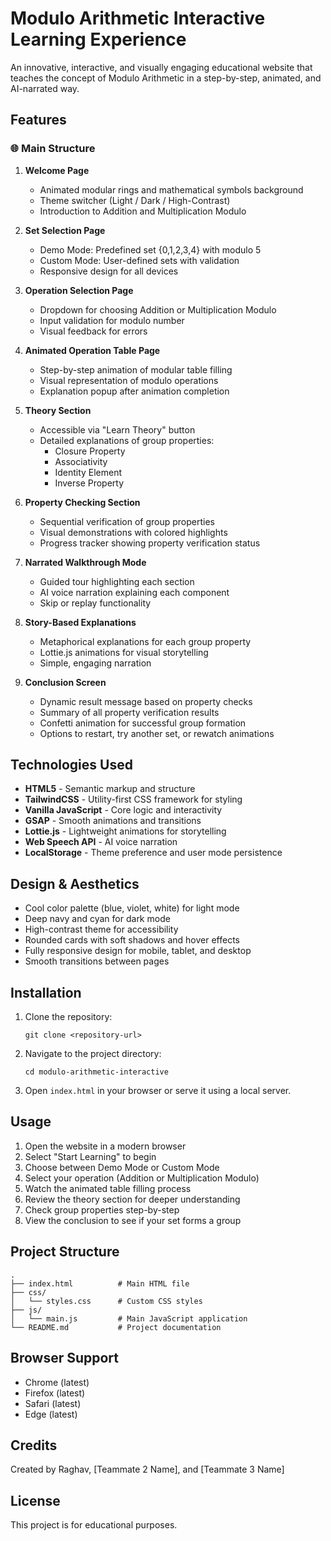 # Modulo Arithmetic Interactive Learning Experience

An innovative, interactive, and visually engaging educational website that teaches the concept of Modulo Arithmetic in a step-by-step, animated, and AI-narrated way.

## Features

### 🌐 Main Structure

1. **Welcome Page**
   - Animated modular rings and mathematical symbols background
   - Theme switcher (Light / Dark / High-Contrast)
   - Introduction to Addition and Multiplication Modulo

2. **Set Selection Page**
   - Demo Mode: Predefined set {0,1,2,3,4} with modulo 5
   - Custom Mode: User-defined sets with validation
   - Responsive design for all devices

3. **Operation Selection Page**
   - Dropdown for choosing Addition or Multiplication Modulo
   - Input validation for modulo number
   - Visual feedback for errors

4. **Animated Operation Table Page**
   - Step-by-step animation of modular table filling
   - Visual representation of modulo operations
   - Explanation popup after animation completion

5. **Theory Section**
   - Accessible via "Learn Theory" button
   - Detailed explanations of group properties:
     - Closure Property
     - Associativity
     - Identity Element
     - Inverse Property

6. **Property Checking Section**
   - Sequential verification of group properties
   - Visual demonstrations with colored highlights
   - Progress tracker showing property verification status

7. **Narrated Walkthrough Mode**
   - Guided tour highlighting each section
   - AI voice narration explaining each component
   - Skip or replay functionality

8. **Story-Based Explanations**
   - Metaphorical explanations for each group property
   - Lottie.js animations for visual storytelling
   - Simple, engaging narration

9. **Conclusion Screen**
   - Dynamic result message based on property checks
   - Summary of all property verification results
   - Confetti animation for successful group formation
   - Options to restart, try another set, or rewatch animations

## Technologies Used

- **HTML5** - Semantic markup and structure
- **TailwindCSS** - Utility-first CSS framework for styling
- **Vanilla JavaScript** - Core logic and interactivity
- **GSAP** - Smooth animations and transitions
- **Lottie.js** - Lightweight animations for storytelling
- **Web Speech API** - AI voice narration
- **LocalStorage** - Theme preference and user mode persistence

## Design & Aesthetics

- Cool color palette (blue, violet, white) for light mode
- Deep navy and cyan for dark mode
- High-contrast theme for accessibility
- Rounded cards with soft shadows and hover effects
- Fully responsive design for mobile, tablet, and desktop
- Smooth transitions between pages

## Installation

1. Clone the repository:
   ```
   git clone <repository-url>
   ```

2. Navigate to the project directory:
   ```
   cd modulo-arithmetic-interactive
   ```

3. Open `index.html` in your browser or serve it using a local server.

## Usage

1. Open the website in a modern browser
2. Select "Start Learning" to begin
3. Choose between Demo Mode or Custom Mode
4. Select your operation (Addition or Multiplication Modulo)
5. Watch the animated table filling process
6. Review the theory section for deeper understanding
7. Check group properties step-by-step
8. View the conclusion to see if your set forms a group

## Project Structure

```
.
├── index.html          # Main HTML file
├── css/
│   └── styles.css      # Custom CSS styles
├── js/
│   └── main.js         # Main JavaScript application
└── README.md           # Project documentation
```

## Browser Support

- Chrome (latest)
- Firefox (latest)
- Safari (latest)
- Edge (latest)

## Credits

Created by Raghav, [Teammate 2 Name], and [Teammate 3 Name]

## License

This project is for educational purposes.